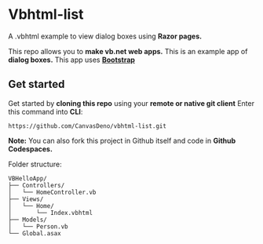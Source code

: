 # Vbhtml-list
A .vbhtml example to view dialog boxes using **Razor pages.**

This repo allows you to **make vb.net web apps.** This is an example app of **dialog boxes.** 
This app uses **[Bootstrap](https://getbootstrap.com/)**

## Get started

Get started by **cloning this repo** using your **remote or native git client**
Enter this command into **CLI**:
```git
https://github.com/CanvasDeno/vbhtml-list.git
```

**Note:** You can also fork this project in Github itself and code in **Github Codespaces.**

Folder structure:
```
VBHelloApp/
├── Controllers/
│   └── HomeController.vb
├── Views/
│   └── Home/
│       └── Index.vbhtml
├── Models/
│   └── Person.vb
└── Global.asax

```
